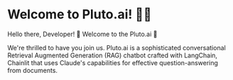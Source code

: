 # Welcome to Pluto.ai! 🚀🤖

Hello there, Developer! 👋 Welcome to the Pluto.ai 🎉

We're thrilled to have you join us. Pluto.ai is a sophisticated conversational Retrieval Augmented Generation (RAG) chatbot crafted with LangChain, Chainlit that uses Claude's capabilities for effective question-answering from documents.





